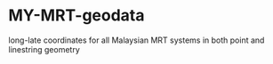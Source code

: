 # MY-MRT-geodata
long-late coordinates for all Malaysian MRT systems in both point and linestring geometry
